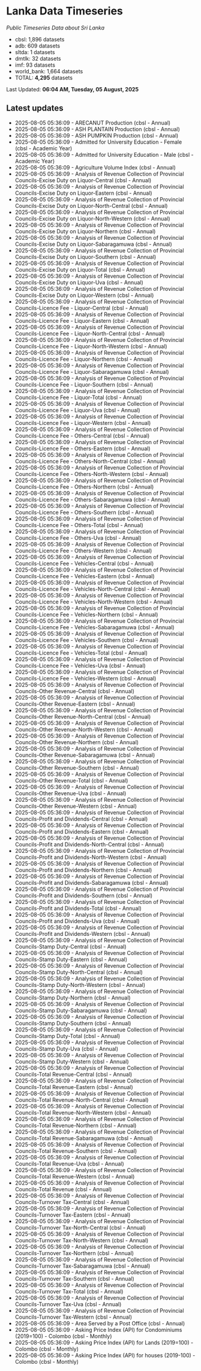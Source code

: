 # Lanka Data Timeseries
*Public Timeseries Data about Sri Lanka*

* cbsl: 1,896 datasets
* adb: 609 datasets
* sltda: 1 datasets
* dmtlk: 32 datasets
* imf: 93 datasets
* world_bank: 1,664 datasets
* TOTAL: **4,295** datasets

Last Updated: **06:04 AM, Tuesday, 05 August, 2025**

## Latest updates

* 2025-08-05 05:36:09 - ARECANUT Production (cbsl - Annual)
* 2025-08-05 05:36:09 - ASH PLANTAIN Production (cbsl - Annual)
* 2025-08-05 05:36:09 - ASH PUMPKIN Production (cbsl - Annual)
* 2025-08-05 05:36:09 - Admitted for University Education - Female (cbsl - Academic Year)
* 2025-08-05 05:36:09 - Admitted for University Education - Male (cbsl - Academic Year)
* 2025-08-05 05:36:09 - Agriculture Volume Index (cbsl - Annual)
* 2025-08-05 05:36:09 - Analysis of Revenue Collection of Provincial Councils-Excise Duty on Liquor-Central (cbsl - Annual)
* 2025-08-05 05:36:09 - Analysis of Revenue Collection of Provincial Councils-Excise Duty on Liquor-Eastern (cbsl - Annual)
* 2025-08-05 05:36:09 - Analysis of Revenue Collection of Provincial Councils-Excise Duty on Liquor-North-Central (cbsl - Annual)
* 2025-08-05 05:36:09 - Analysis of Revenue Collection of Provincial Councils-Excise Duty on Liquor-North-Western (cbsl - Annual)
* 2025-08-05 05:36:09 - Analysis of Revenue Collection of Provincial Councils-Excise Duty on Liquor-Northern (cbsl - Annual)
* 2025-08-05 05:36:09 - Analysis of Revenue Collection of Provincial Councils-Excise Duty on Liquor-Sabaragamuwa (cbsl - Annual)
* 2025-08-05 05:36:09 - Analysis of Revenue Collection of Provincial Councils-Excise Duty on Liquor-Southern (cbsl - Annual)
* 2025-08-05 05:36:09 - Analysis of Revenue Collection of Provincial Councils-Excise Duty on Liquor-Total (cbsl - Annual)
* 2025-08-05 05:36:09 - Analysis of Revenue Collection of Provincial Councils-Excise Duty on Liquor-Uva (cbsl - Annual)
* 2025-08-05 05:36:09 - Analysis of Revenue Collection of Provincial Councils-Excise Duty on Liquor-Western (cbsl - Annual)
* 2025-08-05 05:36:09 - Analysis of Revenue Collection of Provincial Councils-Licence Fee - Liquor-Central (cbsl - Annual)
* 2025-08-05 05:36:09 - Analysis of Revenue Collection of Provincial Councils-Licence Fee - Liquor-Eastern (cbsl - Annual)
* 2025-08-05 05:36:09 - Analysis of Revenue Collection of Provincial Councils-Licence Fee - Liquor-North-Central (cbsl - Annual)
* 2025-08-05 05:36:09 - Analysis of Revenue Collection of Provincial Councils-Licence Fee - Liquor-North-Western (cbsl - Annual)
* 2025-08-05 05:36:09 - Analysis of Revenue Collection of Provincial Councils-Licence Fee - Liquor-Northern (cbsl - Annual)
* 2025-08-05 05:36:09 - Analysis of Revenue Collection of Provincial Councils-Licence Fee - Liquor-Sabaragamuwa (cbsl - Annual)
* 2025-08-05 05:36:09 - Analysis of Revenue Collection of Provincial Councils-Licence Fee - Liquor-Southern (cbsl - Annual)
* 2025-08-05 05:36:09 - Analysis of Revenue Collection of Provincial Councils-Licence Fee - Liquor-Total (cbsl - Annual)
* 2025-08-05 05:36:09 - Analysis of Revenue Collection of Provincial Councils-Licence Fee - Liquor-Uva (cbsl - Annual)
* 2025-08-05 05:36:09 - Analysis of Revenue Collection of Provincial Councils-Licence Fee - Liquor-Western (cbsl - Annual)
* 2025-08-05 05:36:09 - Analysis of Revenue Collection of Provincial Councils-Licence Fee - Others-Central (cbsl - Annual)
* 2025-08-05 05:36:09 - Analysis of Revenue Collection of Provincial Councils-Licence Fee - Others-Eastern (cbsl - Annual)
* 2025-08-05 05:36:09 - Analysis of Revenue Collection of Provincial Councils-Licence Fee - Others-North-Central (cbsl - Annual)
* 2025-08-05 05:36:09 - Analysis of Revenue Collection of Provincial Councils-Licence Fee - Others-North-Western (cbsl - Annual)
* 2025-08-05 05:36:09 - Analysis of Revenue Collection of Provincial Councils-Licence Fee - Others-Northern (cbsl - Annual)
* 2025-08-05 05:36:09 - Analysis of Revenue Collection of Provincial Councils-Licence Fee - Others-Sabaragamuwa (cbsl - Annual)
* 2025-08-05 05:36:09 - Analysis of Revenue Collection of Provincial Councils-Licence Fee - Others-Southern (cbsl - Annual)
* 2025-08-05 05:36:09 - Analysis of Revenue Collection of Provincial Councils-Licence Fee - Others-Total (cbsl - Annual)
* 2025-08-05 05:36:09 - Analysis of Revenue Collection of Provincial Councils-Licence Fee - Others-Uva (cbsl - Annual)
* 2025-08-05 05:36:09 - Analysis of Revenue Collection of Provincial Councils-Licence Fee - Others-Western (cbsl - Annual)
* 2025-08-05 05:36:09 - Analysis of Revenue Collection of Provincial Councils-Licence Fee - Vehicles-Central (cbsl - Annual)
* 2025-08-05 05:36:09 - Analysis of Revenue Collection of Provincial Councils-Licence Fee - Vehicles-Eastern (cbsl - Annual)
* 2025-08-05 05:36:09 - Analysis of Revenue Collection of Provincial Councils-Licence Fee - Vehicles-North-Central (cbsl - Annual)
* 2025-08-05 05:36:09 - Analysis of Revenue Collection of Provincial Councils-Licence Fee - Vehicles-North-Western (cbsl - Annual)
* 2025-08-05 05:36:09 - Analysis of Revenue Collection of Provincial Councils-Licence Fee - Vehicles-Northern (cbsl - Annual)
* 2025-08-05 05:36:09 - Analysis of Revenue Collection of Provincial Councils-Licence Fee - Vehicles-Sabaragamuwa (cbsl - Annual)
* 2025-08-05 05:36:09 - Analysis of Revenue Collection of Provincial Councils-Licence Fee - Vehicles-Southern (cbsl - Annual)
* 2025-08-05 05:36:09 - Analysis of Revenue Collection of Provincial Councils-Licence Fee - Vehicles-Total (cbsl - Annual)
* 2025-08-05 05:36:09 - Analysis of Revenue Collection of Provincial Councils-Licence Fee - Vehicles-Uva (cbsl - Annual)
* 2025-08-05 05:36:09 - Analysis of Revenue Collection of Provincial Councils-Licence Fee - Vehicles-Western (cbsl - Annual)
* 2025-08-05 05:36:09 - Analysis of Revenue Collection of Provincial Councils-Other Revenue-Central (cbsl - Annual)
* 2025-08-05 05:36:09 - Analysis of Revenue Collection of Provincial Councils-Other Revenue-Eastern (cbsl - Annual)
* 2025-08-05 05:36:09 - Analysis of Revenue Collection of Provincial Councils-Other Revenue-North-Central (cbsl - Annual)
* 2025-08-05 05:36:09 - Analysis of Revenue Collection of Provincial Councils-Other Revenue-North-Western (cbsl - Annual)
* 2025-08-05 05:36:09 - Analysis of Revenue Collection of Provincial Councils-Other Revenue-Northern (cbsl - Annual)
* 2025-08-05 05:36:09 - Analysis of Revenue Collection of Provincial Councils-Other Revenue-Sabaragamuwa (cbsl - Annual)
* 2025-08-05 05:36:09 - Analysis of Revenue Collection of Provincial Councils-Other Revenue-Southern (cbsl - Annual)
* 2025-08-05 05:36:09 - Analysis of Revenue Collection of Provincial Councils-Other Revenue-Total (cbsl - Annual)
* 2025-08-05 05:36:09 - Analysis of Revenue Collection of Provincial Councils-Other Revenue-Uva (cbsl - Annual)
* 2025-08-05 05:36:09 - Analysis of Revenue Collection of Provincial Councils-Other Revenue-Western (cbsl - Annual)
* 2025-08-05 05:36:09 - Analysis of Revenue Collection of Provincial Councils-Profit and Dividends-Central (cbsl - Annual)
* 2025-08-05 05:36:09 - Analysis of Revenue Collection of Provincial Councils-Profit and Dividends-Eastern (cbsl - Annual)
* 2025-08-05 05:36:09 - Analysis of Revenue Collection of Provincial Councils-Profit and Dividends-North-Central (cbsl - Annual)
* 2025-08-05 05:36:09 - Analysis of Revenue Collection of Provincial Councils-Profit and Dividends-North-Western (cbsl - Annual)
* 2025-08-05 05:36:09 - Analysis of Revenue Collection of Provincial Councils-Profit and Dividends-Northern (cbsl - Annual)
* 2025-08-05 05:36:09 - Analysis of Revenue Collection of Provincial Councils-Profit and Dividends-Sabaragamuwa (cbsl - Annual)
* 2025-08-05 05:36:09 - Analysis of Revenue Collection of Provincial Councils-Profit and Dividends-Southern (cbsl - Annual)
* 2025-08-05 05:36:09 - Analysis of Revenue Collection of Provincial Councils-Profit and Dividends-Total (cbsl - Annual)
* 2025-08-05 05:36:09 - Analysis of Revenue Collection of Provincial Councils-Profit and Dividends-Uva (cbsl - Annual)
* 2025-08-05 05:36:09 - Analysis of Revenue Collection of Provincial Councils-Profit and Dividends-Western (cbsl - Annual)
* 2025-08-05 05:36:09 - Analysis of Revenue Collection of Provincial Councils-Stamp Duty-Central (cbsl - Annual)
* 2025-08-05 05:36:09 - Analysis of Revenue Collection of Provincial Councils-Stamp Duty-Eastern (cbsl - Annual)
* 2025-08-05 05:36:09 - Analysis of Revenue Collection of Provincial Councils-Stamp Duty-North-Central (cbsl - Annual)
* 2025-08-05 05:36:09 - Analysis of Revenue Collection of Provincial Councils-Stamp Duty-North-Western (cbsl - Annual)
* 2025-08-05 05:36:09 - Analysis of Revenue Collection of Provincial Councils-Stamp Duty-Northern (cbsl - Annual)
* 2025-08-05 05:36:09 - Analysis of Revenue Collection of Provincial Councils-Stamp Duty-Sabaragamuwa (cbsl - Annual)
* 2025-08-05 05:36:09 - Analysis of Revenue Collection of Provincial Councils-Stamp Duty-Southern (cbsl - Annual)
* 2025-08-05 05:36:09 - Analysis of Revenue Collection of Provincial Councils-Stamp Duty-Total (cbsl - Annual)
* 2025-08-05 05:36:09 - Analysis of Revenue Collection of Provincial Councils-Stamp Duty-Uva (cbsl - Annual)
* 2025-08-05 05:36:09 - Analysis of Revenue Collection of Provincial Councils-Stamp Duty-Western (cbsl - Annual)
* 2025-08-05 05:36:09 - Analysis of Revenue Collection of Provincial Councils-Total Revenue-Central (cbsl - Annual)
* 2025-08-05 05:36:09 - Analysis of Revenue Collection of Provincial Councils-Total Revenue-Eastern (cbsl - Annual)
* 2025-08-05 05:36:09 - Analysis of Revenue Collection of Provincial Councils-Total Revenue-North-Central (cbsl - Annual)
* 2025-08-05 05:36:09 - Analysis of Revenue Collection of Provincial Councils-Total Revenue-North-Western (cbsl - Annual)
* 2025-08-05 05:36:09 - Analysis of Revenue Collection of Provincial Councils-Total Revenue-Northern (cbsl - Annual)
* 2025-08-05 05:36:09 - Analysis of Revenue Collection of Provincial Councils-Total Revenue-Sabaragamuwa (cbsl - Annual)
* 2025-08-05 05:36:09 - Analysis of Revenue Collection of Provincial Councils-Total Revenue-Southern (cbsl - Annual)
* 2025-08-05 05:36:09 - Analysis of Revenue Collection of Provincial Councils-Total Revenue-Uva (cbsl - Annual)
* 2025-08-05 05:36:09 - Analysis of Revenue Collection of Provincial Councils-Total Revenue-Western (cbsl - Annual)
* 2025-08-05 05:36:09 - Analysis of Revenue Collection of Provincial Councils-Total Revenue (cbsl - Annual)
* 2025-08-05 05:36:09 - Analysis of Revenue Collection of Provincial Councils-Turnover Tax-Central (cbsl - Annual)
* 2025-08-05 05:36:09 - Analysis of Revenue Collection of Provincial Councils-Turnover Tax-Eastern (cbsl - Annual)
* 2025-08-05 05:36:09 - Analysis of Revenue Collection of Provincial Councils-Turnover Tax-North-Central (cbsl - Annual)
* 2025-08-05 05:36:09 - Analysis of Revenue Collection of Provincial Councils-Turnover Tax-North-Western (cbsl - Annual)
* 2025-08-05 05:36:09 - Analysis of Revenue Collection of Provincial Councils-Turnover Tax-Northern (cbsl - Annual)
* 2025-08-05 05:36:09 - Analysis of Revenue Collection of Provincial Councils-Turnover Tax-Sabaragamuwa (cbsl - Annual)
* 2025-08-05 05:36:09 - Analysis of Revenue Collection of Provincial Councils-Turnover Tax-Southern (cbsl - Annual)
* 2025-08-05 05:36:09 - Analysis of Revenue Collection of Provincial Councils-Turnover Tax-Total (cbsl - Annual)
* 2025-08-05 05:36:09 - Analysis of Revenue Collection of Provincial Councils-Turnover Tax-Uva (cbsl - Annual)
* 2025-08-05 05:36:09 - Analysis of Revenue Collection of Provincial Councils-Turnover Tax-Western (cbsl - Annual)
* 2025-08-05 05:36:09 - Area Served by a Post Office (cbsl - Annual)
* 2025-08-05 05:36:09 - Asking Price Index (API) for Condominiums (2019=100) - Colombo (cbsl - Monthly)
* 2025-08-05 05:36:09 - Asking Price Index (API) for Lands (2019=100) - Colombo (cbsl - Monthly)
* 2025-08-05 05:36:09 - Asking Price Index (API) for houses (2019-100) - Colombo (cbsl - Monthly)